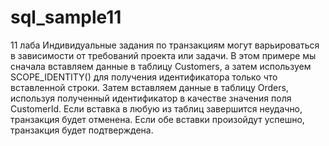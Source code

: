 # sql_sample11
11 лаба 
Индивидуальные задания по транзакциям могут варьироваться в зависимости от требований проекта или задачи.
В этом примере мы сначала вставляем данные в таблицу Customers, а затем используем SCOPE_IDENTITY() для получения идентификатора только что вставленной строки. Затем вставляем данные в таблицу Orders, используя полученный идентификатор в качестве значения поля CustomerId. Если вставка в любую из таблиц завершится неудачно, транзакция будет отменена. Если обе вставки произойдут успешно, транзакция будет подтверждена.
